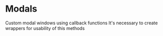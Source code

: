 # Modals
Custom modal windows using callback functions
It's necessary to create wrappers for usability of this methods
